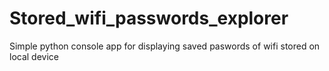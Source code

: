 # Stored_wifi_passwords_explorer
 Simple python console app for displaying saved paswords of wifi stored on local device 
